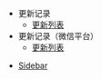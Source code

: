 - 更新记录
  * [更新列表](版本更新/更新记录/更新列表.md)
- 更新记录（微信平台）
  * [更新列表](版本更新/更新记录（微信平台）/更新列表.md)
* [Sidebar](版本更新/sidebar.md)
